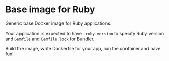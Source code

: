 # Base image for Ruby

Generic base Docker image for Ruby applications.

Your application is expected to have `.ruby-version` to specify Ruby version and `Gemfile` and `Gemfile.lock` for Bundler.

Build the image, write Dockerfile for your app, run the container and have fun!
